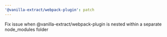 ```yaml
---
'@vanilla-extract/webpack-plugin': patch
---
```


Fix issue when @vanilla-extract/webpack-plugin is nested within a separate node_modules folder
